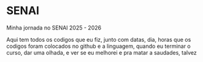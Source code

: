 # SENAI
Minha jornada no SENAI 2025 - 2026

Aqui tem todos os codigos que eu fiz, junto com datas, dia, horas que os codigos foram colocados no github e a linguagem, quando eu terminar o curso, dar uma olhada, e ver se eu melhorei e pra matar a saudades, talvez
